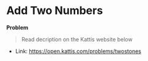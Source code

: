 # Add Two Numbers

**Problem**
>Read decription on the Kattis website below

- Link: https://open.kattis.com/problems/twostones